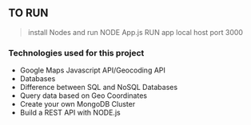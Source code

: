 ## TO RUN 
 > install Nodes and run NODE App.js
 > RUN app local host port 3000 

### Technologies used for this project

- Google Maps Javascript API/Geocoding API
- Databases
- Difference between SQL and NoSQL Databases
- Query data based on Geo Coordinates
- Create your own MongoDB Cluster
- Build a REST API with NODE.js
